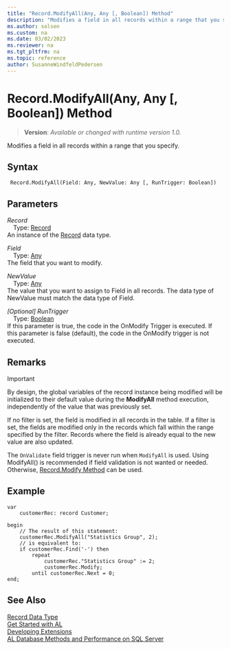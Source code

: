```yaml
---
title: "Record.ModifyAll(Any, Any [, Boolean]) Method"
description: "Modifies a field in all records within a range that you specify."
ms.author: solsen
ms.custom: na
ms.date: 03/02/2023
ms.reviewer: na
ms.tgt_pltfrm: na
ms.topic: reference
author: SusanneWindfeldPedersen
---
```

[//]: # (START>DO_NOT_EDIT)
[//]: # (IMPORTANT:Do not edit any of the content between here and the END>DO_NOT_EDIT.)
[//]: # (Any modifications should be made in the .xml files in the ModernDev repo.)
# Record.ModifyAll(Any, Any [, Boolean]) Method
> **Version**: _Available or changed with runtime version 1.0._

Modifies a field in all records within a range that you specify.


## Syntax
```AL
 Record.ModifyAll(Field: Any, NewValue: Any [, RunTrigger: Boolean])
```
## Parameters
*Record*  
&emsp;Type: [Record](record-data-type.md)  
An instance of the [Record](record-data-type.md) data type.  

*Field*  
&emsp;Type: [Any](../any/any-data-type.md)  
The field that you want to modify.  

*NewValue*  
&emsp;Type: [Any](../any/any-data-type.md)  
The value that you want to assign to Field in all records. The data type of NewValue must match the data type of Field.  

*[Optional] RunTrigger*  
&emsp;Type: [Boolean](../boolean/boolean-data-type.md)  
If this parameter is true, the code in the OnModify Trigger is executed. If this parameter is false (default), the code in the OnModify trigger is not executed.  



[//]: # (IMPORTANT: END>DO_NOT_EDIT)

## Remarks

> [!IMPORTANT]  
> By design, the global variables of the record instance being modified will be initialized to their default value during the **ModifyAll** method execution, independently of the value that was previously set.

If no filter is set, the field is modified in all records in the table. If a filter is set, the fields are modified only in the records which fall within the range specified by the filter. Records where the field is already equal to the new value are also updated. 

The `OnValidate` field trigger is never run when `ModifyAll` is used. Using ModifyAll() is recommended if field validation is not wanted or needed. Otherwise, [Record.Modify Method](record-modify-method.md) can be used.

## Example

```al
var
    customerRec: record Customer;

begin
    // The result of this statement:  
    customerRec.ModifyAll("Statistics Group", 2);  
    // is equivalent to:  
    if customerRec.Find('-') then
        repeat  
            customerRec."Statistics Group" := 2;  
            customerRec.Modify;  
        until customerRec.Next = 0;  
end;

```

## See Also

[Record Data Type](record-data-type.md)  
[Get Started with AL](../../devenv-get-started.md)  
[Developing Extensions](../../devenv-dev-overview.md)  
[AL Database Methods and Performance on SQL Server](../../../administration/optimize-sql-al-Database-methods-and-performance-on-server.md)  